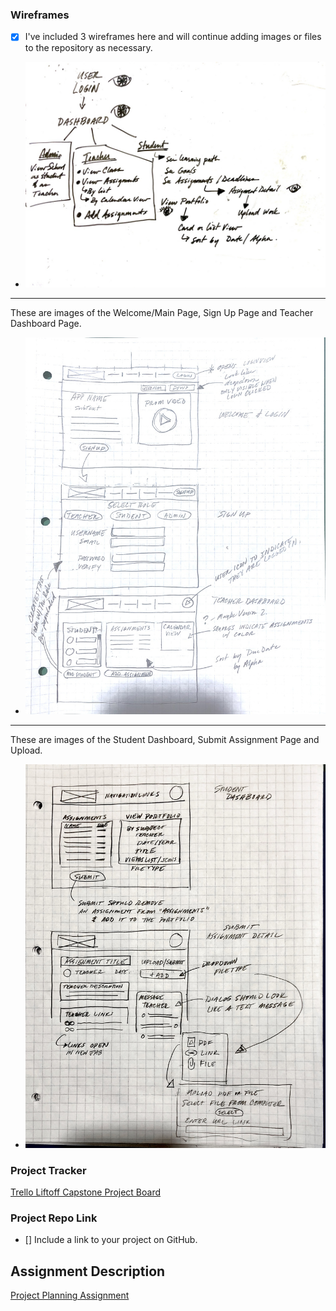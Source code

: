 ### Wireframes
- [x]  I've included 3 wireframes here and will continue adding images or files to the repository as necessary. 
* ![Page Map Image](/P3-Project_Planning/Wireframe_PageMap.jpg)
___
These are images of the Welcome/Main Page, Sign Up Page and Teacher Dashboard Page.  
* ![Wireframes: Welcome, User Login, User Sign Up](/P3-Project_Planning/Wireframe_Welcome-Signup-TeacherDash.jpg)
___
These are images of the Student Dashboard, Submit Assignment Page and Upload. 
* ![Wireframes: Student Dashboard, Submit assignment, Upload](/P3-Project_Planning/Wireframe_StudentDash-SubmitAssign-Upload.jpg)

### Project Tracker
[Trello Liftoff Capstone Project Board](https://trello.com/b/aXf3ie24/liftoff-project-boardabbyhowe)

### Project Repo Link

- [] Include a link to your project on GitHub.


## Assignment Description
[Project Planning Assignment](https://education.launchcode.org/liftoff/modules/assignments/project-planning)